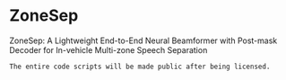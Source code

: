 # ZoneSep

ZoneSep: A Lightweight End-to-End Neural Beamformer with Post-mask Decoder for In-vehicle Multi-zone Speech Separation

```
The entire code scripts will be made public after being licensed.
```
